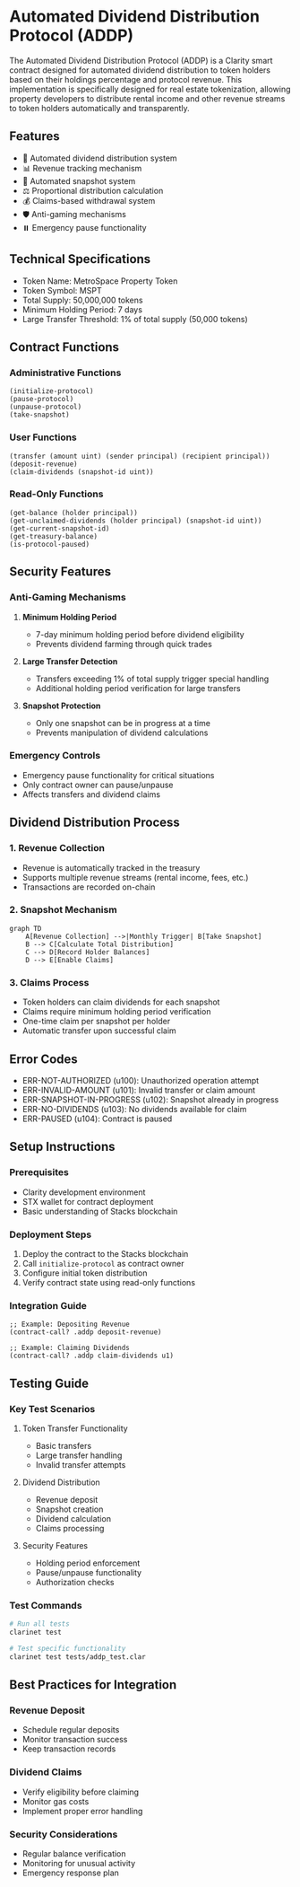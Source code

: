 # Automated Dividend Distribution Protocol (ADDP)

The Automated Dividend Distribution Protocol (ADDP) is a Clarity smart contract designed for automated dividend distribution to token holders based on their holdings percentage and protocol revenue. This implementation is specifically designed for real estate tokenization, allowing property developers to distribute rental income and other revenue streams to token holders automatically and transparently.

## Features
- 🔄 Automated dividend distribution system
- 📊 Revenue tracking mechanism
- 📸 Automated snapshot system
- ⚖️ Proportional distribution calculation
- 💰 Claims-based withdrawal system
- 🛡️ Anti-gaming mechanisms
- ⏸️ Emergency pause functionality

## Technical Specifications
- Token Name: MetroSpace Property Token
- Token Symbol: MSPT
- Total Supply: 50,000,000 tokens
- Minimum Holding Period: 7 days
- Large Transfer Threshold: 1% of total supply (50,000 tokens)

## Contract Functions

### Administrative Functions
```clarity
(initialize-protocol)
(pause-protocol)
(unpause-protocol)
(take-snapshot)
```

### User Functions
```clarity
(transfer (amount uint) (sender principal) (recipient principal))
(deposit-revenue)
(claim-dividends (snapshot-id uint))
```

### Read-Only Functions
```clarity
(get-balance (holder principal))
(get-unclaimed-dividends (holder principal) (snapshot-id uint))
(get-current-snapshot-id)
(get-treasury-balance)
(is-protocol-paused)
```

## Security Features

### Anti-Gaming Mechanisms
1. **Minimum Holding Period**
   - 7-day minimum holding period before dividend eligibility
   - Prevents dividend farming through quick trades

2. **Large Transfer Detection**
   - Transfers exceeding 1% of total supply trigger special handling
   - Additional holding period verification for large transfers

3. **Snapshot Protection**
   - Only one snapshot can be in progress at a time
   - Prevents manipulation of dividend calculations

### Emergency Controls
- Emergency pause functionality for critical situations
- Only contract owner can pause/unpause
- Affects transfers and dividend claims

## Dividend Distribution Process

### 1. Revenue Collection
- Revenue is automatically tracked in the treasury
- Supports multiple revenue streams (rental income, fees, etc.)
- Transactions are recorded on-chain

### 2. Snapshot Mechanism
```mermaid
graph TD
    A[Revenue Collection] -->|Monthly Trigger| B[Take Snapshot]
    B --> C[Calculate Total Distribution]
    C --> D[Record Holder Balances]
    D --> E[Enable Claims]
```

### 3. Claims Process
- Token holders can claim dividends for each snapshot
- Claims require minimum holding period verification
- One-time claim per snapshot per holder
- Automatic transfer upon successful claim

## Error Codes
- ERR-NOT-AUTHORIZED (u100): Unauthorized operation attempt
- ERR-INVALID-AMOUNT (u101): Invalid transfer or claim amount
- ERR-SNAPSHOT-IN-PROGRESS (u102): Snapshot already in progress
- ERR-NO-DIVIDENDS (u103): No dividends available for claim
- ERR-PAUSED (u104): Contract is paused

## Setup Instructions

### Prerequisites
- Clarity development environment
- STX wallet for contract deployment
- Basic understanding of Stacks blockchain

### Deployment Steps
1. Deploy the contract to the Stacks blockchain
2. Call `initialize-protocol` as contract owner
3. Configure initial token distribution
4. Verify contract state using read-only functions

### Integration Guide
```clarity
;; Example: Depositing Revenue
(contract-call? .addp deposit-revenue)

;; Example: Claiming Dividends
(contract-call? .addp claim-dividends u1)
```

## Testing Guide

### Key Test Scenarios
1. Token Transfer Functionality
   - Basic transfers
   - Large transfer handling
   - Invalid transfer attempts

2. Dividend Distribution
   - Revenue deposit
   - Snapshot creation
   - Dividend calculation
   - Claims processing

3. Security Features
   - Holding period enforcement
   - Pause/unpause functionality
   - Authorization checks

### Test Commands
```bash
# Run all tests
clarinet test

# Test specific functionality
clarinet test tests/addp_test.clar
```

## Best Practices for Integration

### Revenue Deposit
- Schedule regular deposits
- Monitor transaction success
- Keep transaction records

### Dividend Claims
- Verify eligibility before claiming
- Monitor gas costs
- Implement proper error handling

### Security Considerations
- Regular balance verification
- Monitoring for unusual activity
- Emergency response plan